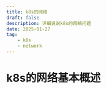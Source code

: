 ```yaml
---
title: k8s的网络
draft: false
description: 详细说说k8s的网络问题
date: 2025-01-27
tag:
    - k8s
    - network
---
```


# k8s的网络基本概述


